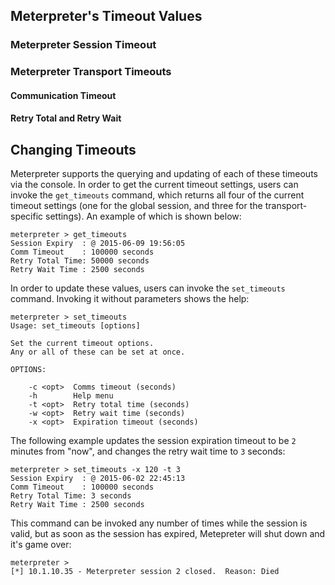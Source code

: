 ## Meterpreter's Timeout Values
### Meterpreter Session Timeout
### Meterpreter Transport Timeouts
#### Communication Timeout
#### Retry Total and Retry Wait
## Changing Timeouts
Meterpreter supports the querying and updating of each of these timeouts via the console. In order to get the current timeout settings, users can invoke the `get_timeouts` command, which returns all four of the current timeout settings (one for the global session, and three for the transport-specific settings). An example of which is shown below:
```msf
meterpreter > get_timeouts 
Session Expiry  : @ 2015-06-09 19:56:05
Comm Timeout    : 100000 seconds
Retry Total Time: 50000 seconds
Retry Wait Time : 2500 seconds
```

In order to update these values, users can invoke the `set_timeouts` command. Invoking it without parameters shows the help:
```msf
meterpreter > set_timeouts 
Usage: set_timeouts [options]

Set the current timeout options.
Any or all of these can be set at once.

OPTIONS:

    -c <opt>  Comms timeout (seconds)
    -h        Help menu
    -t <opt>  Retry total time (seconds)
    -w <opt>  Retry wait time (seconds)
    -x <opt>  Expiration timeout (seconds)
```

The following example updates the session expiration timeout to be `2` minutes from "now", and changes the retry wait time to `3` seconds:
```msf
meterpreter > set_timeouts -x 120 -t 3
Session Expiry  : @ 2015-06-02 22:45:13
Comm Timeout    : 100000 seconds
Retry Total Time: 3 seconds
Retry Wait Time : 2500 seconds
```

This command can be invoked any number of times while the session is valid, but as soon as the session has expired, Metepreter will shut down and it's game over:
```msf
meterpreter > 
[*] 10.1.10.35 - Meterpreter session 2 closed.  Reason: Died
```

